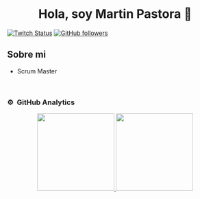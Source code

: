 <div align="center">
<h1 align="center">Hola, soy Martin Pastora 👋</h1>
</div>

[![Twitch Status](https://img.shields.io/twitch/status/aristidevs?style=social)](https://www.twitch.tv/elpastora)
[![GitHub followers](https://img.shields.io/github/followers/elPastora?style=social)](https://github.com/elPastora)

## Sobre mi 
-  Scrum Master
<br>

### ⚙️ &nbsp;GitHub Analytics

<p align="center">
<a href="https://github.com/elPastora">
  <img height="180em" src="https://github-readme-stats-eight-theta.vercel.app/api?username=elPastora&show_icons=true&theme=algolia&include_all_commits=true&count_private=true"/>
  <img height="180em" src="https://github-readme-stats-eight-theta.vercel.app/api/top-langs/?username=elPastora&layout=compact&langs_count=8&theme=algolia"/>
</a>
</p>
